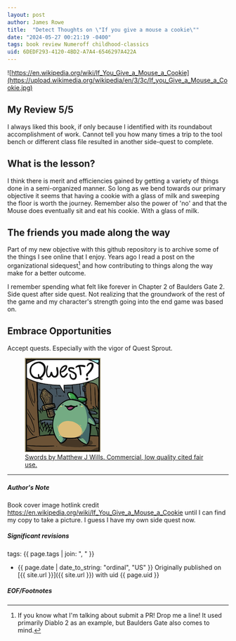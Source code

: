 ```yaml
---
layout: post
author: James Rowe
title:  "Detect Thoughts on \"If you give a mouse a cookie\""
date: "2024-05-27 00:21:19 -0400"
tags: book review Numeroff childhood-classics
uid: 6DEDF293-4120-4BD2-A7A4-6546297A422A
---
```


![https://en.wikipedia.org/wiki/If_You_Give_a_Mouse_a_Cookie](https://upload.wikimedia.org/wikipedia/en/3/3c/If_you_Give_a_Mouse_a_Cookie.jpg)

## My Review 5/5

I always liked this book, if only because I identified with its roundabout accomplishment of work. Cannot tell you how many times a trip to the tool bench or different class file resulted in another side-quest to complete.

## What is the lesson?

I think there is merit and efficiencies gained by getting a variety of things done in a semi-organized manner. So long as we bend towards our primary objective it seems that having a cookie with a glass of milk and sweeping the floor is worth the journey. Remember also the power of 'no' and that the Mouse does eventually sit and eat his cookie. With a glass of milk.

## The friends you made along the way

Part of my new objective with this github repository is to archive some of the things I see online that I enjoy. Years ago I read a post on the organizational sidequest[^sidequest] and how contributing to things along the way make for a better outcome.

I remember spending what felt like forever in Chapter 2 of Baulders Gate 2. Side quest after side quest. Not realizing that the groundwork of the rest of the game and my character's strength going into the end game was based on.

## Embrace Opportunities

Accept quests. Especially with the vigor of Quest Sprout.

<figure>
  <img src="/assets/posts-images/qwest-sprout-swords-comics.png" alt="swords comic sprout" class="img-stylish"/>
  <figcaption><a href="https://swordscomic.com/comic/CDI/">Swords by Matthew J Wills. Commercial, low quality cited fair use.</a></figcaption>
</figure>

---

##### Author's Note

Book cover image hotlink credit https://en.wikipedia.org/wiki/If_You_Give_a_Mouse_a_Cookie until I can find my copy to take a picture. I guess I have my own side quest now.

##### Significant revisions

tags: {{ page.tags | join: ", " }} <!-- todo move this somewhere -->

- {{ page.date | date_to_string: "ordinal", "US" }} Originally published on [{{ site.url }}]({{ site.url }}) with uid {{ page.uid }}

##### EOF/Footnotes

[^sidequest]: If you know what I'm talking about submit a PR! Drop me a line! It used primarily Diablo 2 as an example, but Baulders Gate also comes to mind.